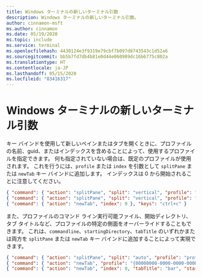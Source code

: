 ```yaml
---
title: Windows ターミナルの新しいターミナル引数
description: Windows ターミナルの新しいターミナル引数。
author: cinnamon-msft
ms.author: cinnamon
ms.date: 05/19/2020
ms.topic: include
ms.service: terminal
ms.openlocfilehash: 4430124e3f9319e79cbf7b097d8743543c1d52a6
ms.sourcegitcommit: bb5b7fd7db4b81e0d44e060989dc16b6775c802a
ms.translationtype: HT
ms.contentlocale: ja-JP
ms.lasthandoff: 05/15/2020
ms.locfileid: "83416317"
---
```

# <a name="new-terminal-arguments-in-the-windows-terminal"></a>Windows ターミナルの新しいターミナル引数

キー バインドを使用して新しいペインまたはタブを開くときに、プロファイルの名前、guid、またはインデックスを含めることによって、使用するプロファイルを指定できます。 何も指定されていない場合は、既定のプロファイルが使用されます。 これを行うには、`profile` または `index` を引数として `splitPane` または `newTab` キー バインドに追加します。 インデックスは 0 から開始されることに注意してください。

```json
{ "command": { "action": "splitPane", "split": "vertical", "profile": "profile1" }, "keys": "ctrl+a" },
{ "command": { "action": "splitPane", "split": "vertical", "profile": "{00000000-0000-0000-0000-000000000000}" }, "keys": "ctrl+b" },
{ "command": { "action": "newTab", "index": 0 }, "keys": "ctrl+c" }
```

また、プロファイルのコマンド ライン実行可能ファイル、開始ディレクトリ、タブ タイトルなど、プロファイルの特定の側面をオーバーライドすることもできます。 これは、`commandline`、`startingDirectory`、`tabTitle` のいずれかまたは両方を `splitPane` または `newTab` キー バインドに追加することによって実現できます。

```json
{ "command": { "action": "splitPane", "split": "auto", "profile": "profile1", "commandline": "foo.exe" }, "keys": "ctrl+a" },
{ "command": { "action": "newTab", "profile": "{00000000-0000-0000-0000-000000000000}", "startingDirectory": "C:\\foo" }, "keys": "ctrl+b" },
{ "command": { "action": "newTab", "index": 0, "tabTitle": "bar", "startingDirectory": "C:\\foo", "commandline": "foo.exe" }, "keys": "ctrl+c" }
```
